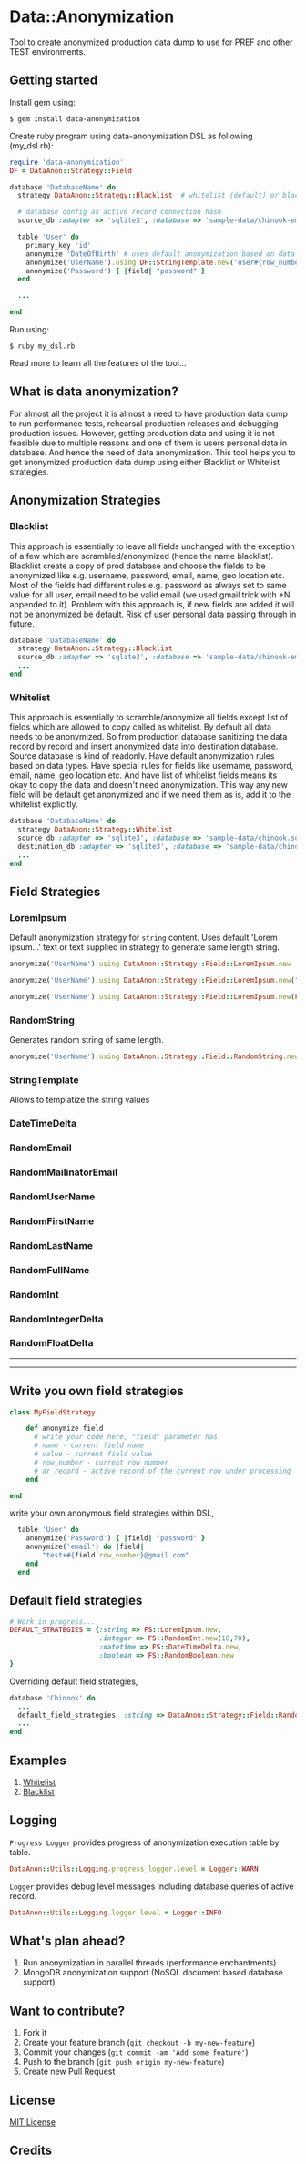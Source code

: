 # Data::Anonymization
Tool to create anonymized production data dump to use for PREF and other TEST environments.

## Getting started
Install gem using:

    $ gem install data-anonymization

Create ruby program using data-anonymization DSL as following (my_dsl.rb):

```ruby
require 'data-anonymization'
DF = DataAnon::Strategy::Field

database 'DatabaseName' do
  strategy DataAnon::Strategy::Blacklist  # whitelist (default) or blacklist

  # database config as active record connection hash
  source_db :adapter => 'sqlite3', :database => 'sample-data/chinook-empty.sqlite'

  table 'User' do
    primary_key 'id'
    anonymize 'DateOfBirth' # uses default anonymization based on data types
    anonymize('UserName').using DF::StringTemplate.new('user#{row_number}')
    anonymize('Password') { |field| "password" }
  end

  ...

end
```

Run using:

    $ ruby my_dsl.rb

Read more to learn all the features of the tool...

## What is data anonymization?

For almost all the project it is almost a need to have production data dump to run performance tests, rehearsal production releases and debugging production issues.
However, getting production data and using it is not feasible due to multiple reasons and one of them is users personal data in database. And hence the need of data anonymization.
This tool helps you to get anonymized production data dump using either Blacklist or Whitelist strategies.

## Anonymization Strategies

### Blacklist
This approach is essentially to leave all fields unchanged with the exception of a few which are scrambled/anonymized (hence the name blacklist).
Blacklist create a copy of prod database and choose the fields to be anonymized like e.g. username, password, email, name, geo location etc. Most of the fields had different rules e.g. password as always set to same value for all user, email need to be valid email (we used gmail trick with +N appended to it).
Problem with this approach is, if new fields are added it will not be anonymized be default. Risk of user personal data passing through in future.

```ruby
database 'DatabaseName' do
  strategy DataAnon::Strategy::Blacklist
  source_db :adapter => 'sqlite3', :database => 'sample-data/chinook-empty.sqlite'
  ...
end
```

### Whitelist
This approach is essentially to scramble/anonymize all fields except list of fields which are allowed to copy called as whitelist.
By default all data needs to be anonymized. So from production database sanitizing the data record by record and insert anonymized data into destination database. Source database is kind of readonly.
Have default anonymization rules based on data types. Have special rules for fields like username, password, email, name, geo location etc. And have list of whitelist fields means its okay to copy the data and doesn't need anonymization.
This way any new field will be default get anonymized and if we need them as is, add it to the whitelist explicitly.

```ruby
database 'DatabaseName' do
  strategy DataAnon::Strategy::Whitelist
  source_db :adapter => 'sqlite3', :database => 'sample-data/chinook.sqlite'
  destination_db :adapter => 'sqlite3', :database => 'sample-data/chinook-empty.sqlite'
  ...
end
```

## Field Strategies

### LoremIpsum
Default anonymization strategy for `string` content. Uses default 'Lorem ipsum...' text or text supplied in strategy to generate same length string.

```ruby
anonymize('UserName').using DataAnon::Strategy::Field::LoremIpsum.new
```
```ruby
anonymize('UserName').using DataAnon::Strategy::Field::LoremIpsum.new("very large string....")
```
```ruby
anonymize('UserName').using DataAnon::Strategy::Field::LoremIpsum.new(File.read('my_file.txt'))
```

### RandomString
Generates random string of same length.
```ruby
anonymize('UserName').using DataAnon::Strategy::Field::RandomString.new
```

### StringTemplate
Allows to templatize the string values


### DateTimeDelta
### RandomEmail
### RandomMailinatorEmail
### RandomUserName
### RandomFirstName
### RandomLastName
### RandomFullName
### RandomInt
### RandomIntegerDelta
### RandomFloatDelta

- - -



- - -

## Write you own field strategies

```ruby
class MyFieldStrategy

    def anonymize field
      # write your code here, "field" parameter has
      # name - current field name
      # value - current field value
      # row_number - current row number
      # ar_record - active record of the current row under processing
    end

end
```

write your own anonymous field strategies within DSL,

```ruby
  table 'User' do
    anonymize('Password') { |field| "password" }
    anonymize('email') do |field|
        "test+#{field.row_number}@gmail.com"
    end
  end
```


## Default field strategies

```ruby
# Work in progress...
DEFAULT_STRATEGIES = {:string => FS::LoremIpsum.new,
                      :integer => FS::RandomInt.new(18,70),
                      :datetime => FS::DateTimeDelta.new,
                      :boolean => FS::RandomBoolean.new
}
```

Overriding default field strategies,

```ruby
database 'Chinook' do
  ...
  default_field_strategies  :string => DataAnon::Strategy::Field::RandomString.new
  ...
end
```

## Examples

1. [Whitelist](https://github.com/sunitparekh/data-anonymization/blob/master/whitelist_dsl.rb)
2. [Blacklist](https://github.com/sunitparekh/data-anonymization/blob/master/blacklist_dsl.rb)


## Logging

`Progress Logger` provides progress of anonymization execution table by table.

```ruby
DataAnon::Utils::Logging.progress_logger.level = Logger::WARN
```

`Logger` provides debug level messages including database queries of active record.

```ruby
DataAnon::Utils::Logging.logger.level = Logger::INFO
```


## What's plan ahead?

1. Run anonymization in parallel threads (performance enchantments)
2. MongoDB anonymization support (NoSQL document based database support)

## Want to contribute?

1. Fork it
2. Create your feature branch (`git checkout -b my-new-feature`)
3. Commit your changes (`git commit -am 'Add some feature'`)
4. Push to the branch (`git push origin my-new-feature`)
5. Create new Pull Request

## License

[MIT License](https://github.com/sunitparekh/data-anonymization/blob/master/LICENSE.txt)

## Credits


